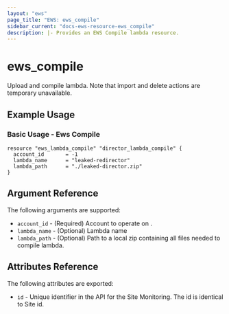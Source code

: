 ```yaml
---
layout: "ews"
page_title: "EWS: ews_compile"
sidebar_current: "docs-ews-resource-ews_compile"
description: |- Provides an EWS Compile lambda resource.
---
```


# ews_compile

Upload and compile lambda. Note that import and delete actions are temporary unavailable.

## Example Usage

### Basic Usage - Ews Compile

```hcl
resource "ews_lambda_compile" "director_lambda_compile" {
  account_id       = -1
  lambda_name      = "leaked-redirector"
  lambda_path      = "./leaked-director.zip"
}
```

## Argument Reference

The following arguments are supported:

* `account_id` - (Required) Account to operate on .
* `lambda_name` - (Optional) Lambda name 
* `lambda_path` - (Optional) Path to a local zip containing all files needed to compile lambda.

## Attributes Reference

The following attributes are exported:

* `id` - Unique identifier in the API for the Site Monitoring. The id is identical to Site id.
